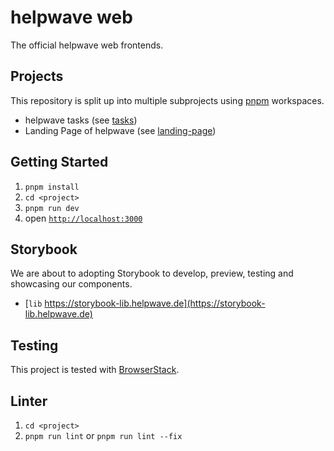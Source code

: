 # helpwave web

The official helpwave web frontends.

## Projects 
This repository is split up into multiple subprojects using [pnpm](https://pnpm.io) workspaces.
- helpwave tasks (see [tasks](/tasks))
- Landing Page of helpwave (see [landing-page](/landing-page))

## Getting Started
1. `pnpm install`
1. `cd <project>`
1. `pnpm run dev`
1. open [`http://localhost:3000`](http://localhost:3000)

## Storybook

We are about to adopting Storybook to develop, preview, testing and showcasing our components.

- [`lib` https://storybook-lib.helpwave.de](https://storybook-lib.helpwave.de)

## Testing
This project is tested with [BrowserStack](https://www.browserstack.com).

## Linter
1. `cd <project>`
1. `pnpm run lint` or `pnpm run lint --fix`
